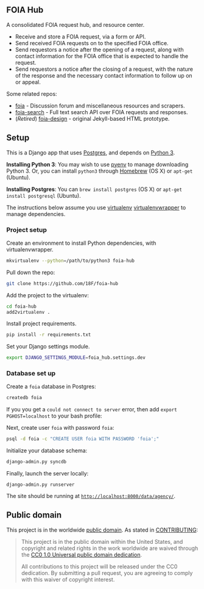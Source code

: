 ## FOIA Hub

A consolidated FOIA request hub, and resource center.

* Receive and store a FOIA request, via a form or API.
* Send received FOIA requests on to the specified FOIA office.
* Send requestors a notice after the opening of a request, along with contact information for the FOIA office that is expected to handle the request.
* Send requestors a notice after the closing of a request, with the nature of the response and the necessary contact information to follow up on or appeal.

Some related repos:

* [foia](https://github.com/18F/foia) - Discussion forum and miscellaneous resources and scrapers.
* [foia-search](https://github.com/18F/foia-search) - Full text search API over FOIA requests and responses.
* (_Retired_) [foia-design](https://github.com/18F/foia-design) - original Jekyll-based HTML prototype.

## Setup

This is a Django app that uses [Postgres](http://www.postgresql.org/), and depends on [Python 3](https://docs.python.org/3/).

**Installing Python 3**: You may wish to use [pyenv](https://github.com/yyuu/pyenv) to manage downloading Python 3. Or, you can install `python3` through [Homebrew](http://brew.sh) (OS X) or `apt-get` (Ubuntu).

**Installing Postgres**: You can `brew install postgres` (OS X) or `apt-get install postgresql` (Ubuntu).

The instructions below assume you use [virtualenv](http://virtualenv.readthedocs.org/en/latest/) [virtualenvwrapper](http://virtualenvwrapper.readthedocs.org/en/latest/) to manage dependencies.

### Project setup

Create an environment to install Python dependencies, with virtualenvwrapper.

```bash
mkvirtualenv --python=/path/to/python3 foia-hub
```

Pull down the repo:

```bash
git clone https://github.com/18F/foia-hub
```

Add the project to the virtualenv:

```bash
cd foia-hub
add2virtualenv .
```

Install project requirements.

```bash
pip install -r requirements.txt
```

Set your Django settings module.

```bash
export DJANGO_SETTINGS_MODULE=foia_hub.settings.dev
```


### Database set up

Create a `foia` database in Postgres:

```bash
createdb foia
```

If you you get a `could not connect to server` error, then add `export PGHOST=localhost` to your bash profile:

Next, create user `foia` with password `foia`:

```bash
psql -d foia -c "CREATE USER foia WITH PASSWORD 'foia';"
```

Initialize your database schema:

```bash
django-admin.py syncdb
```

Finally, launch the server locally:

```
django-admin.py runserver
```

The site should be running at [`http://localhost:8000/data/agency/`](http://localhost:8000/data/agency/).


## Public domain

This project is in the worldwide [public domain](LICENSE.md). As stated in [CONTRIBUTING](CONTRIBUTING.md):

> This project is in the public domain within the United States, and copyright and related rights in the work worldwide are waived through the [CC0 1.0 Universal public domain dedication](https://creativecommons.org/publicdomain/zero/1.0/).
>
> All contributions to this project will be released under the CC0 dedication. By submitting a pull request, you are agreeing to comply with this waiver of copyright interest.
